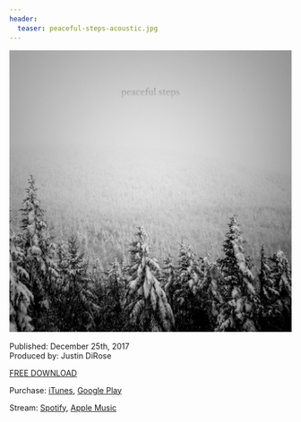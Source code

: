 ```yaml
---
header:
  teaser: peaceful-steps-acoustic.jpg
---
```

![Peaceful Steps (Acoustic)](/images/peaceful-steps-acoustic.jpg)

Published: December 25th, 2017  
Produced by: Justin DiRose  

[FREE DOWNLOAD](https://dl.dropboxusercontent.com/s/ecu0vludcff2cx8/Peaceful%20Steps%20%28Acoustic%29.mp3)

Purchase:
[iTunes](https://itunes.apple.com/us/album/peaceful-steps-single/1329632459?uo=4&app=itunes&at=1001lry3&ct=dashboard), [Google Play](https://play.google.com/store/music/album/Justin_DiRose_Peaceful_Steps?id=Bd4p6zkw6rgzr7l4jfnikpttv4m)

Stream:
[Spotify](https://open.spotify.com/album/1SZONg7yiJAIw5pP96Vxmks), [Apple Music](https://itunes.apple.com/us/album/peaceful-steps-single/1329632459?uo=4&app=music&at=1001lry3&ct=dashboard)
